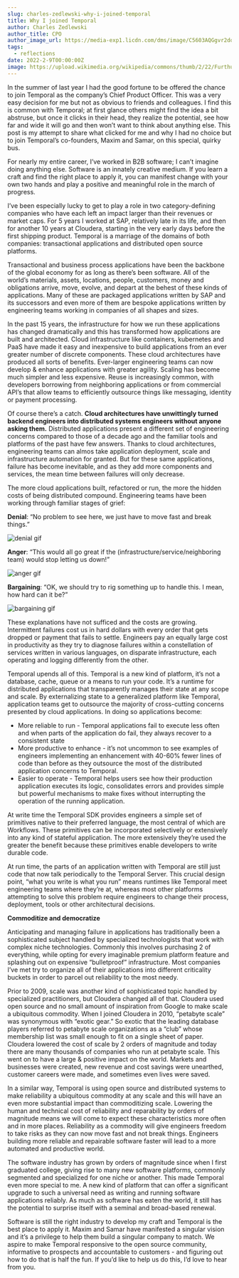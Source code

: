 ```yaml
---
slug: charles-zedlewski-why-i-joined-temporal
title: Why I joined Temporal
author: Charles Zedlewski
author_title: CPO
author_image_url: https://media-exp1.licdn.com/dms/image/C5603AQGgvr2dqvuBsQ/profile-displayphoto-shrink_800_800/0/1610115430759?e=1649894400&v=beta&t=NSeRh4iGGhoNJqRun59E4ZxV5U6BT56zRsBgeVg90Mg
tags:
  - reflections
date: 2022-2-9T00:00:00Z
image: https://upload.wikimedia.org/wikipedia/commons/thumb/2/22/Furthur_02.jpg/2880px-Furthur_02.jpg
---
```


<!-- truncate -->

In the summer of last year I had the good fortune to be offered the chance to join Temporal as the company’s Chief Product Officer.
This was a very easy decision for me but not as obvious to friends and colleagues.
I find this is common with Temporal; at first glance others might find the idea a bit abstruse, but once it clicks in their head, they realize the potential, see how far and wide it will go and then won’t want to think about anything else.
This post is my attempt to share what clicked for me and why I had no choice but to join Temporal’s co-founders, Maxim and Samar, on this special, quirky bus.

For nearly my entire career, I’ve worked in B2B software; I can’t imagine doing anything else.
Software is an innately creative medium.
If you learn a craft and find the right place to apply it, you can manifest change with your own two hands and play a positive and meaningful role in the march of progress.

I’ve been especially lucky to get to play a role in two category-defining companies who have each left an impact larger than their revenues or market caps.
For 5 years I worked at SAP, relatively late in its life, and then for another 10 years at Cloudera, starting in the very early days before the first shipping product.
Temporal is a marriage of the domains of both companies: transactional applications and distributed open source platforms.

Transactional and business process applications have been the backbone of the global economy for as long as there’s been software.
All of the world’s materials, assets, locations, people, customers, money and obligations arrive, move, evolve, and depart at the behest of these kinds of applications.
Many of these are packaged applications written by SAP and its successors and even more of them are bespoke applications written by engineering teams working in companies of all shapes and sizes.

In the past 15 years, the infrastructure for how we run these applications has changed dramatically and this has transformed how applications are built and architected.
Cloud infrastructure like containers, kubernetes and PaaS have made it easy and inexpensive to build applications from an ever greater number of discrete components.
These cloud architectures have produced all sorts of benefits.  Ever-larger engineering teams can now develop & enhance applications with greater agility.
Scaling has become much simpler and less expensive.  Reuse is increasingly common, with developers borrowing from neighboring applications or from commercial API’s that allow teams to efficiently outsource things like messaging, identity or payment processing.

Of course there’s a catch.
**Cloud architectures have unwittingly turned backend engineers into distributed systems engineers without anyone asking them.**
Distributed applications present a different set of engineering concerns compared to those of a decade ago and the familiar tools and platforms of the past have few answers.
Thanks to cloud architectures, engineering teams can almos take application deployment, scale and infrastructure automation for granted.
But for these same applications, failure has become inevitable, and as they add more components and services, the mean time between failures will only decrease.

The more cloud applications built, refactored or run, the more the hidden costs of being distributed compound.
Engineering teams have been working through familiar stages of grief:

**Denial**: “No problem to see here, we just have to move fast and break things.”

![denial gif](https://c.tenor.com/_OCVuSjrggcAAAAC/chaos-fire.gif)

**Anger**: “This would all go great if the (infrastructure/service/neighboring team) would stop letting us down!”

![anger gif](https://media.giphy.com/media/N5PsztQSjkYMw/giphy.gif)

**Bargaining**: “OK, we should try to rig something up to handle this. I mean, how hard can it be?”

![bargaining gif](https://media.giphy.com/media/mYqaRkXyoGbcY/giphy.gif)

These explanations have not sufficed and the costs are growing.
Intermittent failures cost us in hard dollars with every order that gets dropped or payment that fails to settle.
Engineers pay an equally large cost in productivity as they try to diagnose failures within a constellation of services written in various languages, on disparate infrastructure, each operating and logging differently from the other.

Temporal upends all of this.
Temporal is a new kind of platform, it’s not a database, cache, queue or a means to run your code.
It’s a runtime for distributed applications that transparently manages their state at any scope and scale.
By externalizing state to a generalized platform like Temporal, application teams get to outsource the majority of  cross-cutting concerns presented by cloud applications.
In doing so applications become:

- More reliable to run - Temporal applications fail to execute less often and when parts of the application do fail, they always recover to a consistent state
- More productive to enhance - it’s not uncommon to see examples of engineers implementing an enhancement with 40-60% fewer lines of code than before as they outsource the most of the distributed application concerns to Temporal.
- Easier to operate - Temporal helps users see how their production application executes its logic, consolidates errors and provides simple but powerful mechanisms to make fixes without interrupting the operation of the running application.

At write time the Temporal SDK provides engineers a simple set of primitives native to their preferred language, the most central of which are Workflows.
These primitives can be incorporated selectively or extensively into any kind of stateful application.  The more extensively they’re used the greater the benefit because these primitives enable developers to write durable code.

At run time, the parts of an application written with Temporal are still just code that now talk periodically to the Temporal Server.
This crucial design point, “what you write is what you run” means runtimes like Temporal meet engineering teams where they’re at, whereas most other platforms attempting to solve this problem require engineers to change their process, deployment, tools or other architectural decisions.

**Commoditize and democratize**

Anticipating and managing failure in applications has traditionally been a sophisticated subject handled by specialized technologists that work with complex niche technologies.
Commonly this involves purchasing 2 of everything, while opting for every imaginable premium platform feature and splashing out on expensive “bulletproof” infrastructure.
Most companies I’ve met try to organize all of their applications into different criticality buckets in order to parcel out reliability to the most needy.

Prior to 2009, scale was another kind of sophisticated topic handled by specialized practitioners, but Cloudera changed all of that.
Cloudera used open source and no small amount of inspiration from Google to make scale a ubiquitous commodity.
When I joined Cloudera in 2010, “petabyte scale” was synonymous with “exotic gear.”
So exotic that the leading database players referred to petabyte scale organizations as a “club” whose membership list was small enough to fit on a single sheet of paper.
Cloudera lowered the cost of scale by 2 orders of magnitude and today there are many thousands of companies who run at petabyte scale.
This went on to have a large & positive impact on the world.
Markets and businesses were created, new revenue and cost savings were unearthed, customer careers were made, and sometimes even lives were saved.

In a similar way, Temporal is using open source and distributed systems to make reliability a ubiquitous commodity at any scale and this will have an even more substantial impact than commoditizing scale.
Lowering the human and technical cost of reliability and reparability by orders of magnitude means we will come to expect these characteristics more often and in more places.
Reliability as a commodity will give engineers freedom to take risks as they can now move fast and not break things.
Engineers building more reliable and repairable software faster will lead to a more automated and productive world.

The software industry has grown by orders of magnitude since when I first graduated college, giving rise to many new software platforms, commonly segmented and specialized for one niche or another.
This made Temporal even more special to me.
A new kind of platform that can offer a significant upgrade to such a universal need as writing and running software applications reliably.
As much as software has eaten the world, it still has the potential to surprise itself with a seminal and broad-based renewal.   

Software is still the right industry to develop my craft and Temporal is the best place to apply it.
Maxim and Samar have manifested a singular vision and it’s a privilege to help them build a singular company to match.
We aspire to make Temporal responsive to the open source community, informative to prospects and accountable to customers - and figuring out how to do that is half the fun.
If you’d like to help us do this, I’d love to hear from you.
